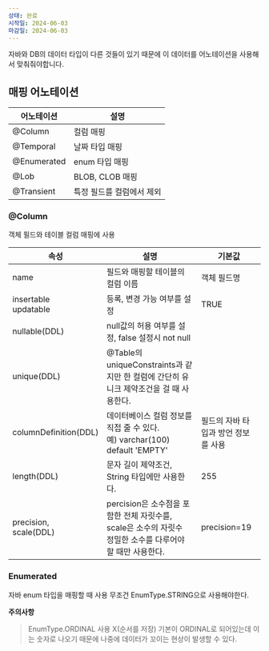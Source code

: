 ```yaml
---
상태: 완료
시작일: 2024-06-03
마감일: 2024-06-03
---
```

자바와 DB의 데이터 타입이 다른 것들이 있기 때문에 이 데이터를 어노테이션을 사용해서 맞춰줘야합니다.

## 매핑 어노테이션
| 어노테이션       | 설명             |
| ----------- | -------------- |
| @Column     | 컬럼 매핑          |
| @Temporal   | 날짜 타입 매핑       |
| @Enumerated | enum 타입 매핑     |
| @Lob        | BLOB, CLOB 매핑  |
| @Transient  | 특정 필드를 컬럼에서 제외 |
### @Column
객체 필드와 테이블 컬럼 매핑에 사용

| 속성                       | 설명                                                                     | 기본값                  |
| ------------------------ | ---------------------------------------------------------------------- | -------------------- |
| name                     | 필드와 매핑할 테이블의 컬럼 이름                                                     | 객체 필드명               |
| insertable<br>updatable  | 등록, 변경 가능 여부를 설정                                                       | TRUE                 |
| nullable(DDL)            | null값의 허용 여부를 설정, false 설정시 not null                                   |                      |
| unique(DDL)              | @Table의 uniqueConstraints과 같지만 한 컬럼에 간단히 유니크 제약조건을 걸 때 사용한다.           |                      |
| columnDefinition(DDL)    | 데이터베이스 컬럼 정보를 직접 줄 수 있다.<br>예) varchar(100) default 'EMPTY'            | 필드의 자바 타입과 방언 정보를 사용 |
| length(DDL)              | 문자 길이 제약조건, String 타입에만 사용한다.                                          | 255                  |
| precision,<br>scale(DDL) | percision은 소수점을 포함한 전체 자릿수를, scale은 소수의 자릿수<br>정밀한 소수를 다루어야 할 때만 사용한다. | precision=19         |

### Enumerated
자바 enum 타입을 매핑할 때 사용
무조건 EnumType.STRING으로 사용해야한다.

**주의사항**
>EnumType.ORDINAL 사용 X(순서를 저장) 
>기본이 ORDINAL로 되어있는데 이는 숫자로 나오기 때문에 나중에 데이터가 꼬이는 현상이 발생할 수 있다.
